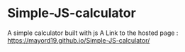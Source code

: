 # Simple-JS-calculator
A simple calculator built with js
A Link to the hosted page : https://mayord19.github.io/Simple-JS-calculator/

